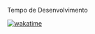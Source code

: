 <p>Tempo de Desenvolvimento</p>
<a href="https://wakatime.com/badge/user/b46671ce-ce7f-43de-9883-066dcc605706/project/018c2a19-8ea3-4096-93e2-a297ec7a7086"> 
    <img src="https://wakatime.com/badge/user/b46671ce-ce7f-43de-9883-066dcc605706/project/018c2a19-8ea3-4096-93e2-a297ec7a7086.svg" alt="wakatime">
</a>

